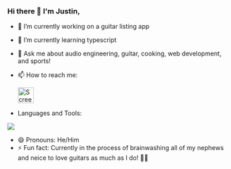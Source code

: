 ### Hi there 👋 I'm Justin,

- 🔭 I’m currently working on a guitar listing app
- 🌱 I’m currently learning typescript
- 💬 Ask me about audio engineering, guitar, cooking, web development, and sports!
- 📫 How to reach me:

  <a href='https://linkedin.com/in/justinpeisker' target='_blank'> <img width="36" alt="Screen Shot 2022-02-26 at 8 33 14 AM" src="https://user-images.githubusercontent.com/87906218/155851410-1c0e78b4-e82a-4d9f-b75f-d6402c5c7fa8.png"> </a>

- Languages and Tools:
 <img src= 'https://img.shields.io/badge/Slack-4A154B?style=for-the-badge&logo=slack&logoColor=white' />
  

   
- 😄 Pronouns: He/Him
- ⚡ Fun fact: Currently in the process of brainwashing all of my nephews and neice to love guitars as much as I do! 🤘🎸

<!--
**justinpeisker/justinpeisker** is a ✨ _special_ ✨ repository because its `README.md` (this file) appears on your GitHub profile.

Here are some ideas to get you started:


-->
